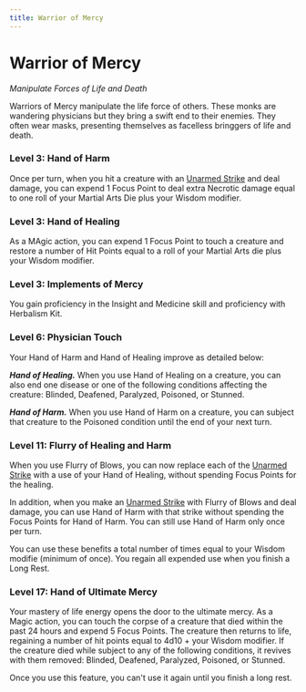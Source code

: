```yaml
---
title: Warrior of Mercy
---
```


# Warrior of Mercy

*Manipulate Forces of Life and Death*

Warriors of Mercy manipulate the life force of others. These monks are wandering physicians but they bring a swift end to their enemies. They often wear masks, presenting themselves as facelless bringgers of life and death.

### Level 3: Hand of Harm

Once per turn, when you hit a creature with an [Unarmed Strike] and deal damage, you can expend 1 Focus Point to deal extra Necrotic damage equal to one roll of your Martial Arts Die plus your Wisdom modifier.

### Level 3: Hand of Healing

As a MAgic action, you can expend 1 Focus Point to touch a creature and restore a number of Hit Points equal to a roll of your Martial Arts die plus your Wisdom modifier.

### Level 3: Implements of Mercy

You gain proficiency in the Insight and Medicine skill and proficiency with Herbalism Kit.

### Level 6: Physician Touch

Your Hand of Harm and Hand of Healing improve as detailed below:

***Hand of Healing.*** When you use Hand of Healing on a creature, you can also end one disease or one of the following conditions affecting the creature: Blinded, Deafened, Paralyzed, Poisoned, or Stunned.

***Hand of Harm.*** When you use Hand of Harm on a creature, you can subject that creature to the Poisoned condition until the end of your next turn.

### Level 11: Flurry of Healing and Harm

When you use Flurry of Blows, you can now replace each of the [Unarmed Strike] with a use of your Hand of Healing, without spending Focus Points for the healing.

In addition, when you make an [Unarmed Strike] with Flurry of Blows and deal damage, you can use Hand of Harm with that strike without spending the Focus Points for Hand of Harm. You can still use Hand of Harm only once per turn.

You can use these benefits a total number of times equal to your Wisdom modifie (minimum of once). You regain all expended use when you finish a Long Rest.

### Level 17: Hand of Ultimate Mercy

Your mastery of life energy opens the door to the ultimate mercy. As a Magic action, you can touch the corpse of a creature that died within the past 24 hours and expend 5 Focus Points. The creature then returns to life, regaining a number of hit points equal to 4d10 + your Wisdom modifier. If the creature died while subject to any of the following conditions, it revives with them removed: Blinded, Deafened, Paralyzed, Poisoned, or Stunned.

Once you use this feature, you can't use it again until you finish a long rest.

[Unarmed Strike]: ../../gameplay/phb/action.md#unarmed-strike